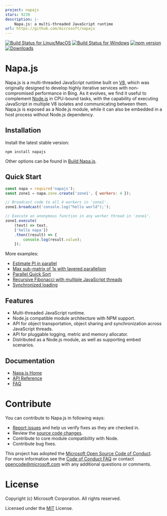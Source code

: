 ```yaml
---
project: napajs
stars: 9239
description: |-
    Napa.js: a multi-threaded JavaScript runtime
url: https://github.com/microsoft/napajs
---
```


[![Build Status for Linux/MacOS](https://travis-ci.org/Microsoft/napajs.svg?branch=master)](https://travis-ci.org/Microsoft/napajs)
[![Build Status for Windows](https://ci.appveyor.com/api/projects/status/github/Microsoft/napajs?branch=master&svg=true)](https://ci.appveyor.com/project/napajs/napajs)
[![npm version](https://badge.fury.io/js/napajs.svg)](https://www.npmjs.com/package/napajs)
[![Downloads](https://img.shields.io/npm/dm/napajs.svg)](https://www.npmjs.com/package/napajs)

# Napa.js
Napa.js is a multi-threaded JavaScript runtime built on [V8](https://github.com/v8/v8), which was originally designed to develop highly iterative services with non-compromised performance in Bing. As it evolves, we find it useful to complement [Node.js](https://nodejs.org) in CPU-bound tasks, with the capability of executing JavaScript in multiple V8 isolates and communicating between them. Napa.js is exposed as a Node.js module, while it can also be embedded in a host process without Node.js dependency.

## Installation
Install the latest stable version:
```
npm install napajs
```
Other options can be found in [Build Napa.js](https://github.com/Microsoft/napajs/wiki/build-napa.js).

## Quick Start
```js
const napa = require('napajs');
const zone1 = napa.zone.create('zone1', { workers: 4 });

// Broadcast code to all 4 workers in 'zone1'.
zone1.broadcast('console.log("hello world");');

// Execute an anonymous function in any worker thread in 'zone1'.
zone1.execute(
    (text) => text, 
    ['hello napa'])
    .then((result) => {
        console.log(result.value);
    });
```
More examples:
* [Estimate PI in parallel](./examples/tutorial/estimate-pi-in-parallel)
* [Max sub-matrix of 1s with layered parallelism](./examples/tutorial/max-square-sub-matrix)
* [Parallel Quick Sort](./examples/tutorial/parallel-quick-sort)
* [Recursive Fibonacci with multiple JavaScript threads](./examples/tutorial/recursive-fibonacci)
* [Synchronized loading](./examples/tutorial/synchronized-loading)

## Features
- Multi-threaded JavaScript runtime.
- Node.js compatible module architecture with NPM support.
- API for object transportation, object sharing and synchronization across JavaScript threads.
- API for pluggable logging, metric and memory allocator.
- Distributed as a Node.js module, as well as supporting embed scenarios.

## Documentation
- [Napa.js Home](https://github.com/Microsoft/napajs/wiki)
- [API Reference](./docs/api/index.md)
- [FAQ](https://github.com/Microsoft/napajs/wiki/FAQ)

# Contribute
You can contribute to Napa.js in following ways:

* [Report issues](https://github.com/Microsoft/napajs/issues) and help us verify fixes as they are checked in.
* Review the [source code changes](https://github.com/Microsoft/napajs/pulls).
* Contribute to core module compatibility with Node.
* Contribute bug fixes.

This project has adopted the [Microsoft Open Source Code of Conduct](https://opensource.microsoft.com/codeofconduct/).<br> For more information see the [Code of Conduct FAQ](https://opensource.microsoft.com/codeofconduct/faq/) or contact opencode@microsoft.com with any additional questions or comments.

# License
Copyright (c) Microsoft Corporation. All rights reserved.

Licensed under the [MIT](https://github.com/Microsoft/napajs/blob/master/LICENSE.txt) License.

